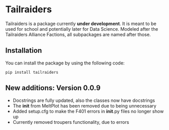 # Tailraiders
Tailraiders is a package currently **under development**. It is meant to be used for school and potentially later for Data Science. Modeled after the Tailraiders Alliance Factions, all subpackages are named after those.

## Installation
You can install the package by using the following code:
```
pip install tailraiders
```

## New additions: Version 0.0.9
- Docstrings are fully updated, also the classes now have docstrings
- The __init__ from MeltPlot has been removed due to being unnecessary
- Added setup.cfg to make the F401 errors in __init__.py files no longer show up
- Currently removed troupers functionality, due to errors
